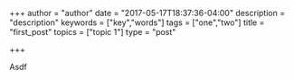+++
author = "author"
date = "2017-05-17T18:37:36-04:00"
description = "description"
keywords = ["key","words"]
tags = ["one","two"]
title = "first_post"
topics = ["topic 1"]
type = "post"

+++


Asdf
